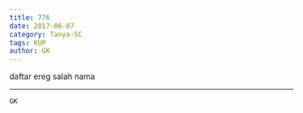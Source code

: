 ```yaml
---
title: 776
date: 2017-06-07
category: Tanya-SC
tags: KUP
author: GK
---
```


daftar ereg salah nama

---



`GK`
